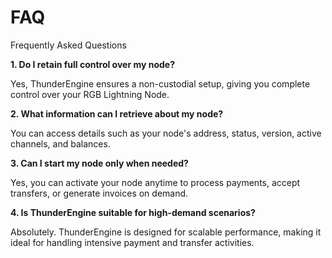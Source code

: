 # FAQ

Frequently Asked Questions

**1. Do I retain full control over my node?**

Yes, ThunderEngine ensures a non-custodial setup, giving you complete control over your RGB Lightning Node.

**2. What information can I retrieve about my node?**

You can access details such as your node's address, status, version, active channels, and balances.

**3. Can I start my node only when needed?**

Yes, you can activate your node anytime to process payments, accept transfers, or generate invoices on demand.

**4. Is ThunderEngine suitable for high-demand scenarios?**

Absolutely. ThunderEngine is designed for scalable performance, making it ideal for handling intensive payment and transfer activities.

